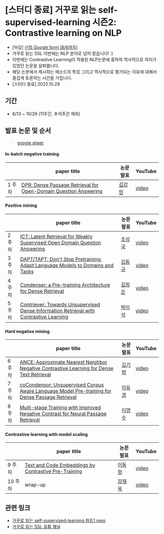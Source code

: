 # [스터디 종료] 거꾸로 읽는 self-supervised-learning 시즌2: Contrastive learning on NLP

- [마감] [신청 Google form (8/6까지)](https://docs.google.com/forms/d/1kHKbNFMOPAo5ZxirlgoTr4L4eu1AeeEXIergfTyiLyg)
- 거꾸로 읽는 SSL 이번에는 NLP 분야로 넘어 왔습니다! :)
- 이번에는 Contrastive Learning이 적용된 NLP논문에 중하여 역사적으로 의미가 있었던 논문을 살펴봅니다. 
- 해당 논문에서 제시하는 메소드의 특징 그리고 역사적으로 평가되는 이유에 대해서 즐겁게 토론하는 시간을 가집니다. 
- [스터디 종료] 2022.10.29

## 기간
- 8/13 ~ 10/29 (11주간, 추석주간 제외)

## 발표 논문 및 순서
> [google sheet](https://docs.google.com/spreadsheets/d/1P-pACgU9G0xq6M9Gufad-3tLUBavSMyUL0NIdd6TVH8/edit#gid=360530169)

#### In-batch negative training
| | paper title | 논문 발표 | YouTube
-- | -- | -- | --
1 주차 | [DPR: Dense Passage Retrieval for Open-Domain Question Answering](https://arxiv.org/abs/2004.04906) | [김강민](https://github.com/) | [video](https://youtu.be/GE2Qzq1Xj6c)

#### Positive mining
| | paper title | 논문 발표 | YouTube
-- | -- | -- | --
2 주차 | [ICT:  Latent Retrieval for Weakly Supervised Open Domain Question Answering](https://arxiv.org/abs/1906.00300) | [조성국](https://github.com/seongkukcho) | [video](https://youtu.be/MypoV0xAn18)
3 주차 | [DAPT/TAPT: Don't Stop Pretraining: Adapt Language Models to Domains and Tasks](https://aclanthology.org/2020.acl-main.740/)	 | [김동규](https://github.com/Dien-ES) | [video](https://youtu.be/2W_2vHamLYo)
4 주차 | [Condenser: a Pre-training Architecture for Dense Retrieval](https://aclanthology.org/2021.emnlp-main.75.pdf)| [김희은](https://github.com/hekim3434) | [video](https://youtu.be/TLG6sJcsJxA)
5 주차 | [Contriever: Towards Unsupervised Dense Information Retrieval with Contrastive Learning](https://arxiv.org/abs/2112.09118) | [박이삭](https://github.com/tentoto) | [video](https://youtu.be/5r7iSQVK4xg)

#### Hard negative mining
| | paper title | 논문 발표  | YouTube 
-- | -- | -- | --
6 주차 | [ANCE: Approximate Nearest Neighbor Negative Contrastive Learning for Dense Text Retrieval](https://arxiv.org/abs/2007.00808)| [김기범](https://github.com/isingmodel) | [video](https://youtu.be/ZF9Q-jdb_rE)
7 주차 | [coCondensor: Unsupervised Corpus Aware Language Model Pre-training for Dense Passage Retrieval](https://arxiv.org/abs/2108.05540) | [이유경](https://github.com/yukyunglee) | [video](https://youtu.be/G7Yxz0_QkWk)
8 주차 | [Multi-stage Training with Improved Negative Contrast for Neural Passage Retrieval](https://aclanthology.org/2021.emnlp-main.492/) | [이영수](https://github.com/haconedu) | [video](https://youtu.be/QgeOPfWj9fs)


#### Contrastive learning with model scaling
| | paper title | 논문 발표 | YouTube 
-- | -- | -- | --
9 주차 | [Text and Code Embeddings by Contrastive Pre-Training](https://arxiv.org/abs/2201.10005) | [이동형](https://github.com/abidan-korea)   | [video](https://youtu.be/aPcddRRDn2U)
10 주차 | wrap-up | [강재욱](https://github.com/jwkanggist) | [video](https://youtu.be/2q8krnv87wY)

## 관련 링크
- [거꾸로 읽는 self-supervised-learning 파트1 repo](https://github.com/jwkanggist/self-supervised-learning-narratives-1)
- [거꾸로 읽는 SSL 유튭 채널](https://www.youtube.com/channel/UCTwcUmKhqeBhG0rQHkPVP6Q)
